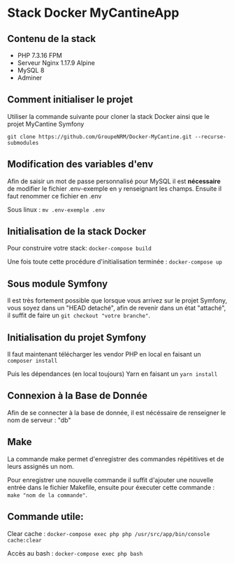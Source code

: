 # Stack Docker MyCantineApp

## Contenu de la stack 
* PHP 7.3.16 FPM
* Serveur Nginx 1.17.9 Alpine
* MySQL 8
* Adminer

## Comment initialiser le projet
Utiliser la commande suivante pour cloner la stack Docker ainsi que le projet MyCantine Symfony

```git clone https://github.com/GroupeNRM/Docker-MyCantine.git --recurse-submodules```

## Modification des variables d'env
Afin de saisir un mot de passe personnalisé pour MySQL il est **nécessaire** de modifier le fichier
.env-exemple en y renseignant les champs. Ensuite il faut renommer ce fichier en .env

Sous linux : ```mv .env-exemple .env```

## Initialisation de la stack Docker
Pour construire votre stack:
```docker-compose build```

Une fois toute cette procédure d'initialisation terminée :
```docker-compose up```

## Sous module Symfony
Il est très fortement possible que lorsque vous arrivez sur le projet Symfony, vous soyez dans un "HEAD detaché", afin de revenir
dans un état "attaché", il suffit de faire un ```git checkout "votre branche"```.

## Initialisation du projet Symfony
Il faut maintenant télécharger les vendor PHP en local en faisant un ```composer install```

Puis les dépendances (en local toujours) Yarn en faisant un ```yarn install```

## Connexion à la Base de Donnée
Afin de se connecter à la base de donnée, il est nécéssaire de renseigner le nom de serveur : "db"

## Make
La commande make permet d'enregistrer des commandes répétitives et de leurs assignés un nom.

Pour enregistrer une nouvelle commande il suffit d'ajouter une nouvelle entrée dans le fichier Makefile, ensuite pour éxecuter cette commande :
```make "nom de la commande"```.

## Commande utile:
Clear cache :
```docker-compose exec php php /usr/src/app/bin/console cache:clear```

Accès au bash :
```docker-compose exec php bash```
